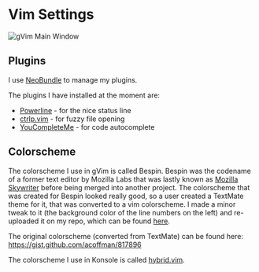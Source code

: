 # Vim Settings

![gVim Main Window](https://gitlab.com/integers/dotfiles/raw/master/vim/screenshots/vim-2015-04-15.png "gVim Main Window")

## Plugins

I use [NeoBundle](https://github.com/Shougo/neobundle.vim) to manage my plugins.

The plugins I have installed at the moment are:

* [Powerline](https://github.com/powerline/powerline) - for the nice status line
* [ctrlp.vim](https://github.com/kien/ctrlp.vim) - for fuzzy file opening
* [YouCompleteMe](https://github.com/Valloric/YouCompleteMe) - for code autocomplete

## Colorscheme

The colorscheme I use in gVim is called Bespin. Bespin was the codename of a
former text editor by Mozilla Labs that was lastly known as [Mozilla Skywriter](https://en.wikipedia.org/wiki/Mozilla_Skywriter)
before being merged into another project. The colorscheme that was created for
Bespin looked really good, so a user created a TextMate theme for it, that was
converted to a vim colorscheme. I made a minor tweak to it (the background color
of the line numbers on the left) and re-uploaded it on my repo, which can be
found [here](https://gitlab.com/integers/dotfiles/blob/master/vim/vim/colors/bespin.vim).

The original colorscheme (converted from TextMate) can be found here: https://gist.github.com/acoffman/817896

The colorscheme I use in Konsole is called [hybrid.vim](https://github.com/w0ng/vim-hybrid).
